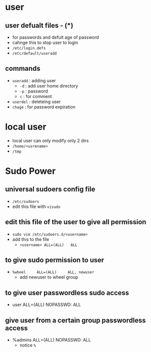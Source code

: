 # user
## user defualt files - (*)
- for passwords and defult age of password
- cahnge this to stop user to login 
- `/etc/login.defs`
- `/etc/default/useradd`

## commands
- `useradd` : adding user
    - `-d` : add user home directory
    - `-p` : password
    - `c` : for comment
- `userdel` : deleteing user
- `chage` : for password expiration 


# local user
- local user can only modify only 2 dirs
- `/home/<usrename>`
- `/tmp`



# Sudo Power

## universal sudoers config file
- `/etc/sudoers`
- edit this file with `visudo`

## edit this file of the user to give all permission
- `sudo vim /etc/sudoers.d/<username>`
- add this to the file
    - `<username> ALL=(ALL)   ALL`

## to give sudo permission to user
- `%wheel     ALL=(ALL)     ALL, newuser`
    - add newuser to wheel group

## to give user passwordless sudo access
- user ALL=(ALL) NOPASSWD: ALL

## give user from a certain group passwordless access
- %admins ALL=(ALL) NOPASSWD: ALL
    - notice `%`
